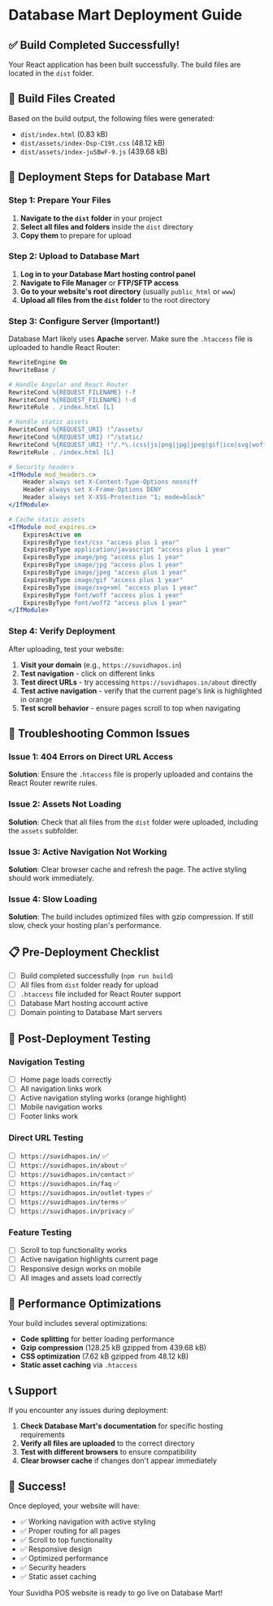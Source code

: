 # Database Mart Deployment Guide

## ✅ Build Completed Successfully!

Your React application has been built successfully. The build files are located in the `dist` folder.

## 📁 Build Files Created

Based on the build output, the following files were generated:
- `dist/index.html` (0.83 kB)
- `dist/assets/index-Dsp-C19t.css` (48.12 kB)
- `dist/assets/index-juSBwF-9.js` (439.68 kB)

## 🚀 Deployment Steps for Database Mart

### Step 1: Prepare Your Files

1. **Navigate to the `dist` folder** in your project
2. **Select all files and folders** inside the `dist` directory
3. **Copy them** to prepare for upload

### Step 2: Upload to Database Mart

1. **Log in to your Database Mart hosting control panel**
2. **Navigate to File Manager** or **FTP/SFTP access**
3. **Go to your website's root directory** (usually `public_html` or `www`)
4. **Upload all files from the `dist` folder** to the root directory

### Step 3: Configure Server (Important!)

Database Mart likely uses **Apache** server. Make sure the `.htaccess` file is uploaded to handle React Router:

```apache
RewriteEngine On
RewriteBase /

# Handle Angular and React Router
RewriteCond %{REQUEST_FILENAME} !-f
RewriteCond %{REQUEST_FILENAME} !-d
RewriteRule . /index.html [L]

# Handle static assets
RewriteCond %{REQUEST_URI} !^/assets/
RewriteCond %{REQUEST_URI} !^/static/
RewriteCond %{REQUEST_URI} !^/.*\.(css|js|png|jpg|jpeg|gif|ico|svg|woff|woff2|ttf|eot)$
RewriteRule . /index.html [L]

# Security headers
<IfModule mod_headers.c>
    Header always set X-Content-Type-Options nosniff
    Header always set X-Frame-Options DENY
    Header always set X-XSS-Protection "1; mode=block"
</IfModule>

# Cache static assets
<IfModule mod_expires.c>
    ExpiresActive on
    ExpiresByType text/css "access plus 1 year"
    ExpiresByType application/javascript "access plus 1 year"
    ExpiresByType image/png "access plus 1 year"
    ExpiresByType image/jpg "access plus 1 year"
    ExpiresByType image/jpeg "access plus 1 year"
    ExpiresByType image/gif "access plus 1 year"
    ExpiresByType image/svg+xml "access plus 1 year"
    ExpiresByType font/woff "access plus 1 year"
    ExpiresByType font/woff2 "access plus 1 year"
</IfModule>
```

### Step 4: Verify Deployment

After uploading, test your website:

1. **Visit your domain** (e.g., `https://suvidhapos.in`)
2. **Test navigation** - click on different links
3. **Test direct URLs** - try accessing `https://suvidhapos.in/about` directly
4. **Test active navigation** - verify that the current page's link is highlighted in orange
5. **Test scroll behavior** - ensure pages scroll to top when navigating

## 🔧 Troubleshooting Common Issues

### Issue 1: 404 Errors on Direct URL Access
**Solution**: Ensure the `.htaccess` file is properly uploaded and contains the React Router rewrite rules.

### Issue 2: Assets Not Loading
**Solution**: Check that all files from the `dist` folder were uploaded, including the `assets` subfolder.

### Issue 3: Active Navigation Not Working
**Solution**: Clear browser cache and refresh the page. The active styling should work immediately.

### Issue 4: Slow Loading
**Solution**: The build includes optimized files with gzip compression. If still slow, check your hosting plan's performance.

## 📋 Pre-Deployment Checklist

- [ ] Build completed successfully (`npm run build`)
- [ ] All files from `dist` folder ready for upload
- [ ] `.htaccess` file included for React Router support
- [ ] Database Mart hosting account active
- [ ] Domain pointing to Database Mart servers

## 🎯 Post-Deployment Testing

### Navigation Testing
- [ ] Home page loads correctly
- [ ] All navigation links work
- [ ] Active navigation styling works (orange highlight)
- [ ] Mobile navigation works
- [ ] Footer links work

### Direct URL Testing
- [ ] `https://suvidhapos.in/` ✅
- [ ] `https://suvidhapos.in/about` ✅
- [ ] `https://suvidhapos.in/contact` ✅
- [ ] `https://suvidhapos.in/faq` ✅
- [ ] `https://suvidhapos.in/outlet-types` ✅
- [ ] `https://suvidhapos.in/terms` ✅
- [ ] `https://suvidhapos.in/privacy` ✅

### Feature Testing
- [ ] Scroll to top functionality works
- [ ] Active navigation highlights current page
- [ ] Responsive design works on mobile
- [ ] All images and assets load correctly

## 🚀 Performance Optimizations

Your build includes several optimizations:
- **Code splitting** for better loading performance
- **Gzip compression** (128.25 kB gzipped from 439.68 kB)
- **CSS optimization** (7.62 kB gzipped from 48.12 kB)
- **Static asset caching** via `.htaccess`

## 📞 Support

If you encounter any issues during deployment:

1. **Check Database Mart's documentation** for specific hosting requirements
2. **Verify all files are uploaded** to the correct directory
3. **Test with different browsers** to ensure compatibility
4. **Clear browser cache** if changes don't appear immediately

## 🎉 Success!

Once deployed, your website will have:
- ✅ Working navigation with active styling
- ✅ Proper routing for all pages
- ✅ Scroll to top functionality
- ✅ Responsive design
- ✅ Optimized performance
- ✅ Security headers
- ✅ Static asset caching

Your Suvidha POS website is ready to go live on Database Mart! 